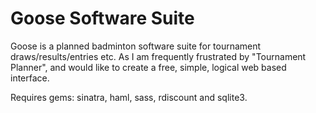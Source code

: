 Goose Software Suite
====================

Goose is a planned badminton software suite for tournament draws/results/entries etc. As I am frequently frustrated by "Tournament Planner", and would like to create a free, simple, logical web based interface.

Requires gems: sinatra, haml, sass, rdiscount and sqlite3.
